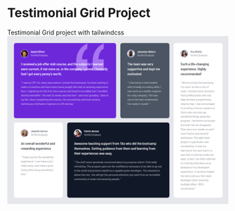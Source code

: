 # Testimonial Grid Project

Testimonial Grid project with tailwindcss
<a target="_blank" href="https://github.com/YoonCode/testimonial-grid-project/edit/main/images/testimonial-grid.png">
<img src="https://raw.githubusercontent.com/YoonCode/testimonial-grid-project/main/images/testimonial-grid.png" alt="testimonial-grid" style="max-width:100%" />
</a>

